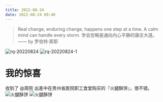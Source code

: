 ```yaml
---
title: 2022-08-24
date: 2022-08-24 09:40
---
```


> Real change, enduring change, happens one step at a time.
> A calm mind can handle every storm.
> 学会忽略是通向内心平静的康庄大道。—— by 罗伯特·索耶​

![rq-20220824](http://images.iotop.work/uPic/20220824-rq-20220824.jpg)
![rq-20220824-1](http://images.iotop.work/uPic/20220824-rq-20220824-1.jpg)

# 我的惊喜

收到了 @周院 出差中在贵州省医院职工食堂购买的『火腿酥饼』，很不错。
![火腿酥饼](http://images.iotop.work/uPic/20220824-huotuisubing-01.jpg)
![火腿酥饼](http://images.iotop.work/uPic/20220824-huotuisubing-02.jpg)
